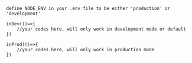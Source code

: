     define NODE_ENV in your .env file to be either 'production' or 'development'
   
    inDev(()=>{
        //your codes here, will only work in development mode or default
    })

    inProd(()=>{
        //your codes here, will only work in production mode
    })